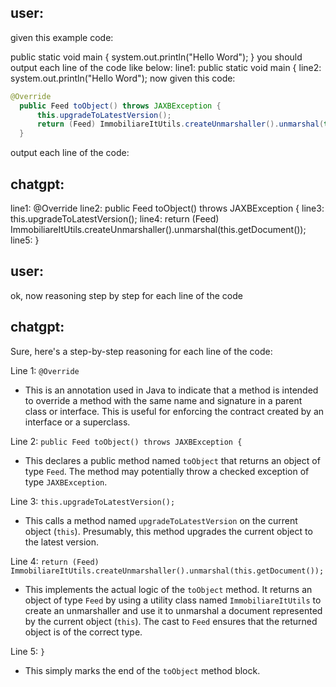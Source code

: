 

## user: 

given this example code: 

 public static void main { 
  system.out.println("Hello Word"); 
 } 
 you should output each line of the code like below: 
 line1: public static void main { 
  line2:      system.out.println("Hello Word");
 now given this code: 
  ```java
@Override
    public Feed toObject() throws JAXBException {
        this.upgradeToLatestVersion();
        return (Feed) ImmobiliareItUtils.createUnmarshaller().unmarshal(this.getDocument());
    }
```

  output each line of the code:

## chatgpt: 

line1: @Override
line2: public Feed toObject() throws JAXBException {
line3:     this.upgradeToLatestVersion();
line4:     return (Feed) ImmobiliareItUtils.createUnmarshaller().unmarshal(this.getDocument());
line5: }

## user: 

ok, now reasoning step by step for each line of the code

## chatgpt: 

Sure, here's a step-by-step reasoning for each line of the code:

Line 1: `@Override`
- This is an annotation used in Java to indicate that a method is intended to override a method with the same name and signature in a parent class or interface. This is useful for enforcing the contract created by an interface or a superclass.

Line 2: `public Feed toObject() throws JAXBException {`
- This declares a public method named `toObject` that returns an object of type `Feed`. The method may potentially throw a checked exception of type `JAXBException`.

Line 3: `this.upgradeToLatestVersion();`
- This calls a method named `upgradeToLatestVersion` on the current object (`this`). Presumably, this method upgrades the current object to the latest version.

Line 4: `return (Feed) ImmobiliareItUtils.createUnmarshaller().unmarshal(this.getDocument());`
- This implements the actual logic of the `toObject` method. It returns an object of type `Feed` by using a utility class named `ImmobiliareItUtils` to create an unmarshaller and use it to unmarshal a document represented by the current object (`this`). The cast to `Feed` ensures that the returned object is of the correct type.

Line 5: `}`
- This simply marks the end of the `toObject` method block.